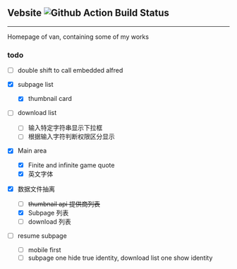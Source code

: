 ## Vebsite ![Github Action Build Status](https://github.com/fqd511/fqd511.github.io/workflows/Build/badge.svg?branch=main)

---

Homepage of van, containing some of my works

### todo

- [ ] double shift to call embedded alfred
- [x] subpage list
  - [x] thumbnail card
- [ ] download list
  - [ ] 输入特定字符串显示下拉框
  - [ ] 根据输入字符判断权限区分显示
- [x] Main area

  - [x] Finite and infinite game quote
  - [x] 英文字体

- [x] 数据文件抽离

  - [ ] ~~thumbnail api 提供商列表~~
  - [x] Subpage 列表
  - [ ] download 列表

- [ ] resume subpage
  - [ ] mobile first
  - [ ] subpage one hide true identity, download list one show identity
